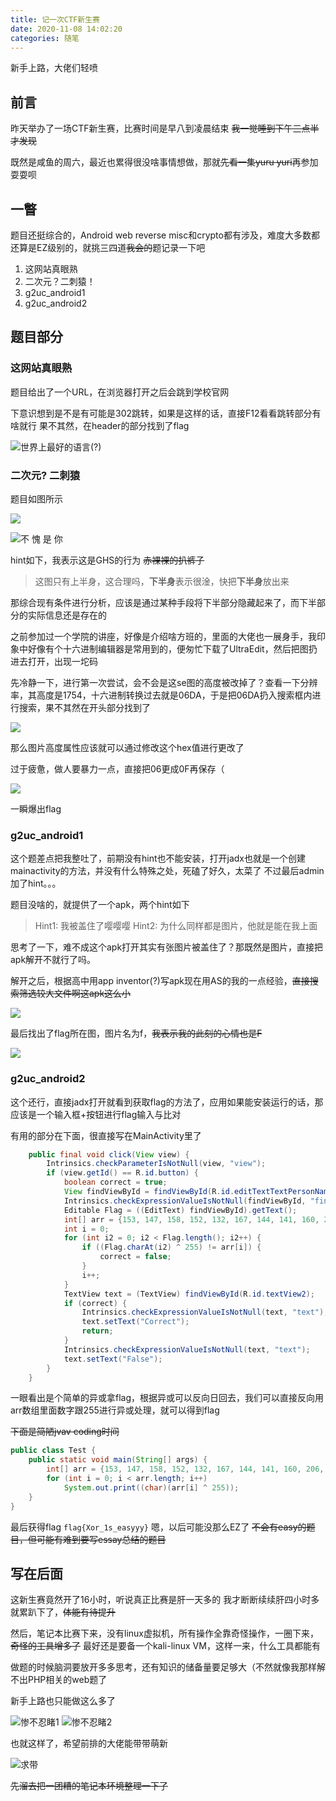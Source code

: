 ```yaml
---
title: 记一次CTF新生赛
date: 2020-11-08 14:02:20
categories: 随笔
---
```


新手上路，大佬们轻喷

## 前言

昨天举办了一场CTF新生赛，比赛时间是早八到凌晨结束 ~~我一觉睡到下午三点半才发现~~

既然是咸鱼的周六，最近也累得很没啥事情想做，那就~~先看一集yuru yuri~~再参加耍耍呗

## 一瞥

题目还挺综合的，Android web reverse misc和crypto都有涉及，难度大多数都还算是EZ级别的，就挑三四道~~我会的~~题记录一下吧

1. 这网站真眼熟
2. 二次元？二刺猿！
3. g2uc_android1
4. g2uc_android2

## 题目部分

### 这网站真眼熟

题目给出了一个URL，在浏览器打开之后会跳到学校官网

下意识想到是不是有可能是302跳转，如果是这样的话，直接F12看看跳转部分有啥就行
果不其然，在header的部分找到了flag

![世界上最好的语言(?)](./20201108145848.png)

### 二次元? 二刺猿

题目如图所示

![](./20201108145907.png)

![不 愧 是 你](./20201108145856.png)

hint如下，我表示这是GHS的行为 ~~赤裸裸的扒裤子~~

> 这图只有上半身，这合理吗，**下半身**表示很淦，快把**下半身**放出来

那综合现有条件进行分析，应该是通过某种手段将下半部分隐藏起来了，而下半部分的实际信息还是存在的

之前参加过一个学院的讲座，好像是介绍啥方班的，里面的大佬也一展身手，我印象中好像有个十六进制编辑器是常用到的，便匆忙下载了UltraEdit，然后把图扔进去打开，出现一坨码

先冷静一下，进行第一次尝试，会不会是这se图的高度被改掉了？查看一下分辨率，其高度是1754，十六进制转换过去就是06DA，于是把06DA扔入搜索框内进行搜索，果不其然在开头部分找到了

![](./20201108145926.png)

那么图片高度属性应该就可以通过修改这个hex值进行更改了

过于疲惫，做人要暴力一点，直接把06更成0F再保存（

![](./20201108145935.png)

一瞬爆出flag

### g2uc_android1

这个题差点把我整吐了，前期没有hint也不能安装，打开jadx也就是一个创建mainactivity的方法，并没有什么特殊之处，死磕了好久，太菜了
不过最后admin加了hint。。。

题目没啥的，就提供了一个apk，两个hint如下

> Hint1: 我被盖住了嘤嘤嘤
> Hint2: 为什么同样都是图片，他就是能在我上面

思考了一下，难不成这个apk打开其实有张图片被盖住了？那既然是图片，直接把apk解开不就行了吗。

解开之后，根据高中用app inventor(?)写apk现在用AS的我的一点经验，~~直接搜索筛选较大文件啊这apk这么小~~

![](./20201108145950.png)

最后找出了flag所在图，图片名为f，~~我表示我的此刻的心情也是F~~

![](./20201108145959.png)

### g2uc_android2

这个还行，直接jadx打开就看到获取flag的方法了，应用如果能安装运行的话，那应该是一个输入框+按钮进行flag输入与比对

有用的部分在下面，很直接写在MainActivity里了

``` java
    public final void click(View view) {
        Intrinsics.checkParameterIsNotNull(view, "view");
        if (view.getId() == R.id.button) {
            boolean correct = true;
            View findViewById = findViewById(R.id.editTextTextPersonName);
            Intrinsics.checkExpressionValueIsNotNull(findViewById, "findViewById<EditText>(R…d.editTextTextPersonName)");
            Editable Flag = ((EditText) findViewById).getText();
            int[] arr = {153, 147, 158, 152, 132, 167, 144, 141, 160, 206, 140, 160, 154, 158, 140, 134, 134, 134, 130};
            int i = 0;
            for (int i2 = 0; i2 < Flag.length(); i2++) {
                if ((Flag.charAt(i2) ^ 255) != arr[i]) {
                    correct = false;
                }
                i++;
            }
            TextView text = (TextView) findViewById(R.id.textView2);
            if (correct) {
                Intrinsics.checkExpressionValueIsNotNull(text, "text");
                text.setText("Correct");
                return;
            }
            Intrinsics.checkExpressionValueIsNotNull(text, "text");
            text.setText("False");
        }
    }
```

一眼看出是个简单的异或拿flag，根据异或可以反向日回去，我们可以直接反向用arr数组里面数字跟255进行异或处理，就可以得到flag

~~下面是简陋jvav coding时间~~

``` java
public class Test {
    public static void main(String[] args) {
        int[] arr = {153, 147, 158, 152, 132, 167, 144, 141, 160, 206, 140, 160, 154, 158, 140, 134, 134, 134, 130};
        for (int i = 0; i < arr.length; i++)
            System.out.print((char)(arr[i] ^ 255));
    }
}
```

最后获得flag `flag{Xor_1s_easyyy}`
嗯，以后可能没那么EZ了
~~不会有easy的题目，但可能有难到要写essay总结的题目~~

## 写在后面

这新生赛竟然开了16小时，听说真正比赛是肝一天多的
我才断断续续肝四小时多就累趴下了，~~体能有待提升~~

然后，笔记本比赛下来，没有linux虚拟机，所有操作全靠奇怪操作，一圈下来，~~奇怪的工具增多了~~
最好还是要备一个kali-linux VM，这样一来，什么工具都能有

做题的时候脑洞要放开多多思考，还有知识的储备量要足够大（不然就像我那样解不出PHP相关的web题了

新手上路也只能做这么多了

![惨不忍睹1](./20201108150040.png)
![惨不忍睹2](./20201108150044.png)

也就这样了，希望前排的大佬能带带萌新

![求带](./20201108150102.png)

~~先溜去把一团糟的笔记本环境整理一下了~~
